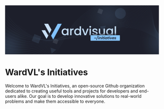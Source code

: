 [![banner](./images/github_org_cover.jpg)](https://github.com/wardvisuals)

# WardVL's Initiatives

Welcome to WardVL's Initiatives, an open-source Github organization dedicated to creating useful tools and projects for developers and end-users alike. Our goal is to develop innovative solutions to real-world problems and make them accessible to everyone.
